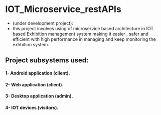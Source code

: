 # IOT_Microservice_restAPIs

- (under development project):
- this project involves using of microservice based architecture in IOT based Exhibition management system 
making it easier , safer and efficient with high performance in managing and keep monitoring the exhbition
system.

## Project subsystems used:

#### 1- Android application (client).
#### 2- Web application (client).
#### 3- Desktop application (admin).
#### 4- IOT devices (visitors).
